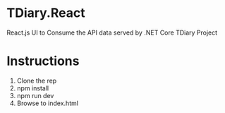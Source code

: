 # TDiary.React
React.js UI to Consume the API data served by .NET Core TDiary Project

# Instructions
1. Clone the rep
2. npm install
3. npm run dev
4. Browse to index.html
